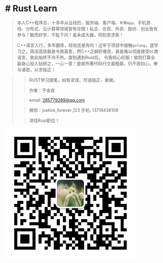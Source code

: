 # # Rust Learn
> 本人C++程序员，十多年从业经历，服务端、客户端、`苹果App`、手机游戏、分布式、云计算等领域皆有涉猎！私企、合资、外资、股份、创业皆有参与！敏而好学，不耻下问！虽未成大器，但刻苦求索！
>
> C++语言入行，多年磨炼，经验还是有的！近年于项目中接触`golang`，遂学习之，简洁高效甚是令我喜爱，然C++之癖好难改，甚是难以彻底接受`GC`类语言，故此始终不冷不热，直到遇到Rust后， 令我倾心叹服！故而打算全副身心投入钻研之，一心一意！是故所著代码行文虽粗鄙，仍不改初心，奉与诸君，以求指正！



> > RUST学习随笔，如有谬误，尽请指正，谢谢。
>
> > 作者：于金良
>
> > email: [285779289@qq.com](mailto:285779289@qq.com)
>
> > 微信：justice_forever_123
> > 手机: 13718438106
>
>> 寻找Rust职位！

![这是微信二维码图片](./mmqrcode1654076680683.png?raw=true )
